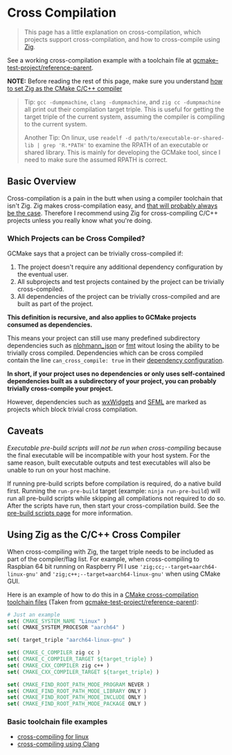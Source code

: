 # Cross Compilation

> This page has a little explanation on cross-compilation, which projects support cross-compilation,
> and how to cross-compile using [Zig](https://ziglang.org/).

See a working cross-compilation example with a toolchain file at
[gcmake-test-project/reference-parent](/gcmake-test-project/reference-parent/cross_compilation_toolchains/zig_to_RPI-64bit.toolchain.cmake).

**NOTE:** Before reading the rest of this page, make sure you understand
[how to set Zig as the CMake C/C++ compiler](compile_using_zig.md)

> Tip: `gcc -dumpmachine`, `clang -dumpmachine`, and `zig cc -dumpmachine` all print out their compilation
> target triple. This is useful for getting the target triple of the current system, assuming the compiler
> is compiling to the current system.
>
> Another Tip: On linux, use `readelf -d path/to/executable-or-shared-lib | grep 'R.*PATH'` to examine
> the RPATH of an executable or shared library. This is mainly for developing the GCMake tool, since I need
> to make sure the assumed RPATH is correct.

## Basic Overview

Cross-compilation is a pain in the butt when using a compiler toolchain that isn't Zig. Zig makes cross-compilation easy, and
[that will probably always be the case](https://ziglang.org/learn/overview/#cross-compiling-is-a-first-class-use-case).
Therefore I recommend using Zig for cross-compiling C/C++ projects unless you really know what you're doing.

### Which Projects can be Cross Compiled?

GCMake says that a project can be trivially cross-compiled if:

1. The project doesn't require any additional dependency configuration by the eventual user.
2. All subprojects and test projects contained by the project can be trivially cross-compiled.
3. All dependencies of the project can be trivially cross-compiled and are built as part of the project.

**This definition is recursive, and also applies to GCMake projects consumed as dependencies.**

This means your project can still use many predefined subdirectory dependencies such as
[nlohmann_json](/gcmake-dependency-configs/nlohmann_json/) or [fmt](/gcmake-dependency-configs/fmt)
witout losing the ability to be trivially cross compiled.
Dependencies which can be cross compiled contain the line `can_cross_compile: true` in their
[dependency configuration](/gcmake-dependency-configs/).

**In short, if your project uses no dependencies or only uses self-contained dependencies built as**
**a subdirectory of your project, you can probably trivially cross-compile your project.**

However, dependencies such as [wxWidgets](/gcmake-dependency-configs/wxWidgets/) and
[SFML](/gcmake-dependency-configs/SFML/) are marked as projects which block trivial cross compilation.

## Caveats

*Executable pre-build scripts will not be run when cross-compiling* because the final executable will
be incompatible with your host system. For the same reason, built executable outputs and test executables
will also be unable to run on your host machine.

If running pre-build scripts before compilation is required, do a native build first. Running the
`run-pre-build` target (example: `ninja run-pre-build`) will run all pre-build scripts while skipping
all compilations not required to do so. After the scripts have run, then start your cross-compilation build.
See the [pre-build scripts page](pre_build_scripts.md) for more information.

## Using Zig as the C/C++ Cross Compiler

When cross-compiling with Zig, the target triple needs to be included as part of the compiler/flag list.
For example, when cross-compiling to Raspbian 64 bit running on Raspberry PI I use
`'zig;cc;--target=aarch64-linux-gnu'` and `'zig;c++;--target=aarch64-linux-gnu'` when using CMake GUI.

Here is an example of how to do this in a
[CMake cross-compilation toolchain files](https://cmake.org/cmake/help/latest/manual/cmake-toolchains.7.html)
(Taken from [gcmake-test-project/reference-parent](/gcmake-test-project/reference-parent/)):

``` cmake
# Just an example
set( CMAKE_SYSTEM_NAME "Linux" )
set( CMAKE_SYSTEM_PROCESOR "aarch64" )

set( target_triple "aarch64-linux-gnu" )

set( CMAKE_C_COMPILER zig cc )
set( CMAKE_C_COMPILER_TARGET ${target_triple} )
set( CMAKE_CXX_COMPILER zig c++ )
set( CMAKE_CXX_COMPILER_TARGET ${target_triple} )

set( CMAKE_FIND_ROOT_PATH_MODE_PROGRAM NEVER )
set( CMAKE_FIND_ROOT_PATH_MODE_LIBRARY ONLY )
set( CMAKE_FIND_ROOT_PATH_MODE_INCLUDE ONLY )
set( CMAKE_FIND_ROOT_PATH_MODE_PACKAGE ONLY )
```

### Basic toolchain file examples

- [cross-compiling for linux](https://cmake.org/cmake/help/latest/manual/cmake-toolchains.7.html#cross-compiling-for-linux)
- [cross-compiling using Clang](https://cmake.org/cmake/help/latest/manual/cmake-toolchains.7.html#cross-compiling-using-clang)